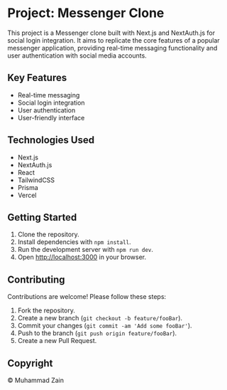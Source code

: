 # Project: Messenger Clone

This project is a Messenger clone built with Next.js and NextAuth.js for social login integration. It aims to replicate the core features of a popular messenger application, providing real-time messaging functionality and user authentication with social media accounts.

## Key Features
- Real-time messaging
- Social login integration
- User authentication
- User-friendly interface

## Technologies Used
- Next.js
- NextAuth.js
- React
- TailwindCSS
- Prisma
- Vercel

## Getting Started
1. Clone the repository.
2. Install dependencies with `npm install`.
3. Run the development server with `npm run dev`.
4. Open [http://localhost:3000](http://localhost:3000) in your browser.

## Contributing
Contributions are welcome! Please follow these steps:
1. Fork the repository.
2. Create a new branch (`git checkout -b feature/fooBar`).
3. Commit your changes (`git commit -am 'Add some fooBar'`).
4. Push to the branch (`git push origin feature/fooBar`).
5. Create a new Pull Request.

## Copyright
© Muhammad Zain
